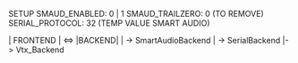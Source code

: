SETUP
SMAUD_ENABLED: 0 | 1
SMAUD_TRAILZERO: 0 (TO REMOVE)
SERIAL_PROTOCOL: 32 (TEMP VALUE SMART AUDIO)

| FRONTEND | <=> |BACKEND|
| -> SmartAudioBackend
| -> SerialBackend
|-> Vtx_Backend